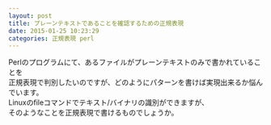 ```yaml
---
layout: post
title: プレーンテキストであることを確認するための正規表現
date: 2015-01-25 10:23:29
categories: 正規表現 perl
---
```

<!-- {% raw %} -->
<p>Perlのプログラムにて、あるファイルがプレーンテキストのみで書かれていることを<br>
正規表現で判別したいのですが、どのようにパターンを書けば実現出来るか悩んでいます。<br>
Linuxのfileコマンドでテキスト/バイナリの識別ができますが、<br>
そのようなことを正規表現で書けるものでしょうか。</p>
<!-- {% endraw %} -->
